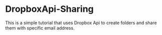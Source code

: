 # DropboxApi-Sharing

This is a simple tutorial that uses Dropbox Api to create folders and share them with specific email address. 
